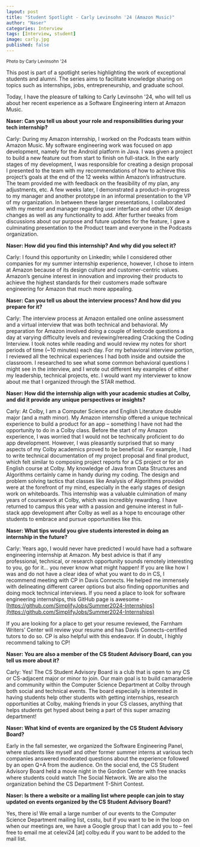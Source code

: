 ```yaml
---
layout: post
title: "Student Spotlight - Carly Levinsohn '24 (Amazon Music)"
author: "Naser"
categories: Interview
tags: [Interview, student]
image: carly.jpg
published: false
---
```

<sup>Photo by Carly Levinsohn '24</sup>
  

This post is part of a spotlight series highlighting the work of exceptional students and alumni.  The series aims to facilitate knowledge sharing on topics such as internships, jobs, entrepreneurship, and graduate school.  


Today, I have the pleasure of talking to Carly Levinsohn '24, who will tell us about her recent experience as a Software Engineering intern at Amazon Music.


**Naser: Can you tell us about your role and responsibilities during your tech internship?**


Carly: During my Amazon internship, I worked on the Podcasts team within Amazon Music. My software engineering work was focused on app development, namely for the Android platform in Java. I was given a project to build a new feature out from start to finish on full-stack. In the early stages of my development, I was responsible for creating a design proposal I presented to the team with my recommendations of how to achieve this project’s goals at the end of the 12 weeks within Amazon’s infrastructure. The team provided me with feedback on the feasibility of my plan, any adjustments, etc. A few weeks later, I demonstrated a product-in-progress to my manager and another prototype in an informal presentation to the VP of my organization. In between these larger presentations, I collaborated with my mentor and manager regarding user interface and other UX design changes as well as any functionality to add. After further tweaks from discussions about our purpose and future updates for the feature, I gave a culminating presentation to the Product team and everyone in the Podcasts organization. 


**Naser: How did you find this internship? And why did you select it?**


Carly: I found this opportunity on LinkedIn; while I considered other companies for my summer internship experience, however, I chose to intern at Amazon because of its design culture and customer-centric values. Amazon’s genuine interest in innovation and improving their products to achieve the highest standards for their customers made software engineering for Amazon that much more appealing. 


**Naser: Can you tell us about the interview process? And how did you prepare for it?**


Carly: The interview process at Amazon entailed one online assessment and a virtual interview that was both technical and behavioral. My preparation for Amazon involved doing a couple of leetcode questions a day at varying difficulty levels and reviewing/rereading Cracking the Coding Interview. I took notes while reading and would review my notes for short periods of time (~10 minutes) each day. For my behavioral interview portion, I reviewed all the technical experiences I had both inside and outside the classroom. I researched to see what some common behavioral questions I might see in the interview, and I wrote out different key examples of either my leadership, technical projects, etc. I would want my interviewer to know about me that I organized through the STAR method. 


**Naser: How did the internship align with your academic studies at Colby, and did it provide any unique perspectives or insights?**


Carly: At Colby, I am a Computer Science and English Literature double major (and a math minor). My Amazon internship offered a unique technical experience to build a product for an app – something I have not had the opportunity to do in a Colby class. Before the start of my Amazon experience, I was worried that I would not be technically proficient to do app development. However, I was pleasantly surprised that so many aspects of my Colby academics proved to be beneficial. For example, I had to write technical documentation of my project proposal and final product, which felt similar to composing project reports for a CS project or for an English course at Colby. My knowledge of Java from Data Structures and Algorithms certainly came in handy during my coding. The design and problem solving tactics that classes like Analysis of Algorithms provided were at the forefront of my mind, especially in the early stages of design work on whiteboards. This internship was a valuable culmination of many years of coursework at Colby, which was incredibly rewarding. I have returned to campus this year with a passion and genuine interest in full-stack app development after Colby as well as a hope to encourage other students to embrace and pursue opportunities like this.


**Naser: What tips would you give students interested in doing an internship in the future?**


Carly: Years ago, I would never have predicted I would have had a software engineering internship at Amazon. My best advice is that if any professional, technical, or research opportunity sounds remotely interesting to you, go for it… you never know what might happen! If you are like how I was and do not have a clear idea of what you want to do in CS, I recommend meeting with CP in Davis Connects. He helped me immensely with delineating different career options but also finding opportunities and doing mock technical interviews. If you need a place to look for software engineering internships, this GitHub page is awesome - [https://github.com/SimplifyJobs/Summer2024-Internships](https://github.com/SimplifyJobs/Summer2024-Internships)


If you are looking for a place to get your resume reviewed, the Farnham Writers’ Center will review your resume and has Davis Connects-certified tutors to do so. CP is also helpful with this endeavor. If in doubt, I highly recommend talking to CP! 


**Naser: You are also a member of the CS Student Advisory Board, can you tell us more about it?**


Carly: Yes! The CS Student Advisory Board is a club that is open to any CS or CS-adjacent major or minor to join. Our main goal is to build camaraderie and community within the Computer Science Department at Colby through both social and technical events. The board especially is interested in having students help other students with getting internships, research opportunities at Colby, making friends in your CS classes, anything that helps students get hyped about being a part of this super amazing department! 


**Naser: What kind of events are organized by the CS Student Advisory Board?**


Early in the fall semester, we organized the Software Engineering Panel, where students like myself and other former summer interns at various tech companies answered moderated questions about the experience followed by an open Q+A from the audience. On the social end, the CS Student Advisory Board held a movie night in the Gordon Center with free snacks where students could watch The Social Network. We are also the organization behind the CS Department T-Shirt Contest. 


**Naser: Is there a website or a mailing list where people can join to stay updated on events organized by the CS Student Advisory Board?**


Yes, there is! We email a large number of our events to the Computer Science Department mailing list, csstu, but if you want to be in the loop on when our meetings are, we have a Google group that I can add you to – feel free to email me at celevi24 [at] colby.edu if you want to be added to the mail list. 

